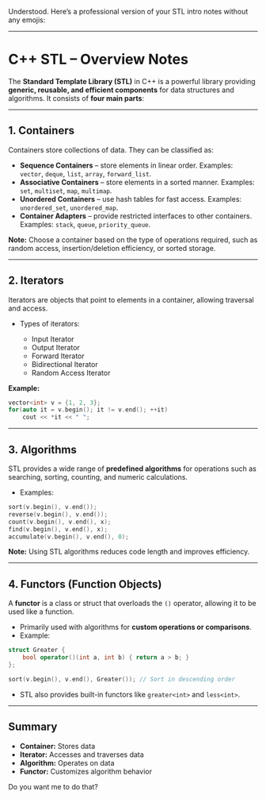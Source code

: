 Understood. Here’s a professional version of your STL intro notes without any emojis:

---

# C++ STL – Overview Notes

The **Standard Template Library (STL)** in C++ is a powerful library providing **generic, reusable, and efficient components** for data structures and algorithms.
It consists of **four main parts**:

---

## 1. Containers

Containers store collections of data. They can be classified as:

* **Sequence Containers** – store elements in linear order. Examples: `vector`, `deque`, `list`, `array`, `forward_list`.
* **Associative Containers** – store elements in a sorted manner. Examples: `set`, `multiset`, `map`, `multimap`.
* **Unordered Containers** – use hash tables for fast access. Examples: `unordered_set`, `unordered_map`.
* **Container Adapters** – provide restricted interfaces to other containers. Examples: `stack`, `queue`, `priority_queue`.

**Note:** Choose a container based on the type of operations required, such as random access, insertion/deletion efficiency, or sorted storage.

---

## 2. Iterators

Iterators are objects that point to elements in a container, allowing traversal and access.

* Types of iterators:

  * Input Iterator
  * Output Iterator
  * Forward Iterator
  * Bidirectional Iterator
  * Random Access Iterator

**Example:**

```cpp
vector<int> v = {1, 2, 3};
for(auto it = v.begin(); it != v.end(); ++it) 
    cout << *it << " ";
```

---

## 3. Algorithms

STL provides a wide range of **predefined algorithms** for operations such as searching, sorting, counting, and numeric calculations.

* Examples:

```cpp
sort(v.begin(), v.end());
reverse(v.begin(), v.end());
count(v.begin(), v.end(), x);
find(v.begin(), v.end(), x);
accumulate(v.begin(), v.end(), 0);
```

**Note:** Using STL algorithms reduces code length and improves efficiency.

---

## 4. Functors (Function Objects)

A **functor** is a class or struct that overloads the `()` operator, allowing it to be used like a function.

* Primarily used with algorithms for **custom operations or comparisons**.
* Example:

```cpp
struct Greater {
    bool operator()(int a, int b) { return a > b; }
};

sort(v.begin(), v.end(), Greater()); // Sort in descending order
```

* STL also provides built-in functors like `greater<int>` and `less<int>`.

---

## Summary

* **Container:** Stores data
* **Iterator:** Accesses and traverses data
* **Algorithm:** Operates on data
* **Functor:** Customizes algorithm behavior

Do you want me to do that?
